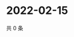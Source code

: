 # 2022-02-15

共 0 条

<!-- BEGIN WEIBO -->
<!-- 最后更新时间 Tue Feb 15 2022 04:14:51 GMT+0800 (China Standard Time) -->

<!-- END WEIBO -->
